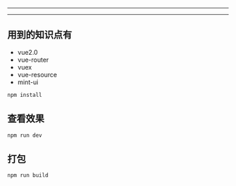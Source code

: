  
* * *
 
* * *
 
## 用到的知识点有
- vue2.0
- vue-router
- vuex
- vue-resource
- mint-ui

  

``` javascript
npm install
```

## 查看效果
``` javascript
npm run dev

```

## 打包

``` javascript
npm run build

```
